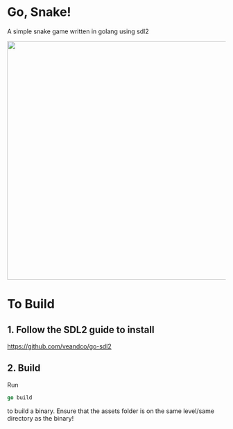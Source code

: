 # Go, Snake!
A simple snake game written in golang using sdl2

<image width=550 height=550 src="https://i.imgur.com/c4nKjHg.png"></image>

# To Build
## 1. Follow the SDL2 guide to install
https://github.com/veandco/go-sdl2
## 2. Build
Run
```go
go build
```
to build a binary. Ensure that the assets folder is on the same level/same directory as the binary!
